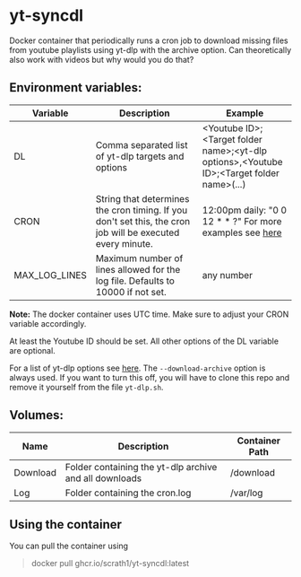 # yt-syncdl
Docker container that periodically runs a cron job to download missing files from youtube playlists using yt-dlp with the archive option. Can theoretically also work with videos but why would you do that?

## Environment variables:

| Variable | Description                                        | Example                                                                                   |
|----------|----------------------------------------------------|-------------------------------------------------------------------------------------------|
| DL       | Comma separated list of yt-dlp targets and options | \<Youtube ID\>;\<Target folder name\>;\<yt-dlp options\>,\<Youtube ID\>;\<Target folder name\>(...) |
| CRON     | String that determines the cron timing. If you don't set this, the cron job will be executed every minute.| 12:00pm daily:  "0 0 12 * * ?" For more examples see [here](https://www.netiq.com/documentation/cloud-manager-2-5/ncm-reference/data/bexyssf.html) |
| MAX_LOG_LINES | Maximum number of lines allowed for the log file. Defaults to 10000 if not set. | any number |

**Note:** The docker container uses UTC time. Make sure to adjust your CRON variable accordingly.

At least the Youtube ID should be set. All other options of the DL variable are optional.

For a list of yt-dlp options see [here](https://github.com/yt-dlp/yt-dlp#usage-and-options). The `--download-archive` option is always used. If you want to turn this off, you will have to clone this repo and remove it yourself from the file `yt-dlp.sh`.

## Volumes:

| Name     | Description                                            | Container Path |
|----------|--------------------------------------------------------|----------------|
| Download | Folder containing the yt-dlp archive and all downloads | /download      |
| Log      | Folder containing the cron.log                         | /var/log       |

## Using the container
You can pull the container using
> docker pull ghcr.io/scrath1/yt-syncdl:latest

